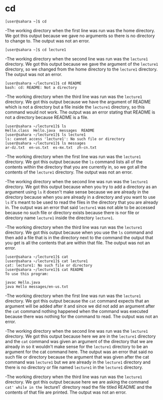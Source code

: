  # cd
```
[user@sahara ~]$ cd
```
-The working directory when the first line was run was the home directory.
We got this output because we gave no arguments so there is no directory to change to.
The output was not an error.

```
[user@sahara ~]$ cd lecture1
```
-The working directory when the second line was run was the `lecture1` directory.
We got this output because we gave the argument of the `lecture1` directory, so we changed from the home directory to the `lecture1` directory.
The output was not an error.

```
[user@sahara ~/lecture1]$ cd README
bash: cd: README: Not a directory
```

-The working directory when the third line was run was the `lecture1` directory.
We got this output because we have the argument of README which is not a directory but a file inside the `lecture1` directory, so this command would not work.
The output was an error stating that README is not a directory because README is a file.



```
[user@sahara ~/lecture1]$ ls
Hello.class  Hello.java  messages  README
[user@sahara ~/lecture1]$ ls lecture1
ls: cannot access 'lecture1': No such file or directory
[user@sahara ~/lecture1]$ ls messages
ar-dz.txt  en-us.txt  es-mx.txt  zh-cn.txt
```
-The working directory when the first line was run was the `lecture1` directory.
We got this output because the `ls` command lists all of the contents within the directory that you are currently in, so we got all the contents of the `lecture1` directory.
The output was not an error.

-The working directory when the second line was run was the `lecture1` directory.
We got this output because when you try to add a directory as an argument using `ls` it doesn't make sense because we are already in the directory because when you are already in a directory and you want to use `ls` it's meant to be used to read the files in the directory that you are already in.
The output was an error that said `lecture1` was not able to be accessed because no such file or directory exists because there is nor file or directory name `lecture1` inside the directory `lecture1`.

-The working directory when the third line was run was the `lecture1` directory.
We got this output because when you use the `ls` command and then add a file that is in the directory next to the command the output that you get is all the contents that are within that file.
The output was not an error.





```
[user@sahara ~/lecture1]$ cat
[user@sahara ~/lecture1]$ cat lecture1
cat: lecture1: No such file or directory
[user@sahara ~/lecture1]$ cat README
To use this program:

javac Hello.java
java Hello messages/en-us.txt
```           

-The working directory when the first line was run was the `lecture1` directory.
We got this output because the `cat` command expects that an argument will be added after it and since we did not add an argument after the `cat` command nothing happened when the command was executed because there was nothing for the command to read.
The output was not an error.

-The working directory when the second line was run was the `lecture1` directory.
We got this output because here we are in the `lecture1` directory and the `cat` command was given an argument of the directory that we are already in so it wouldn't make sense for the `lecture1` directory to be an argument for the cat command here.
The output was an error that said no such file or directory because the argument that was given after the cat command was `lecture1` but we are already in the `lecture1` directory and there is no directory or file named `lecture1` in the `lecture1` directory.

-The working directory when the third line was run was the `lecture1` directory. 
We got this output because here we are asking the command `cat' while in the `lecture1` directory read the file titled README and the contents of that file are printed.
The output was not an error.

